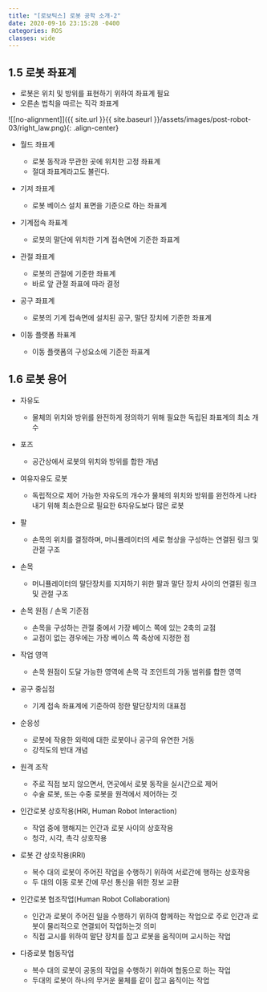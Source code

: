 ```yaml
---
title: "[로보틱스] 로봇 공학 소개-2"
date: 2020-09-16 23:15:28 -0400
categories: ROS
classes: wide
---
```


## 1.5 로봇 좌표계

- 로봇은 위치 및 방위를 표현하기 위하여 좌표계 필요
- 오른손 법칙을 따르는 직각 좌표계

![[no-alignment]]({{ site.url }}{{ site.baseurl }}/assets/images/post-robot-03/right_law.png){: .align-center}

- 월드 좌표계
    - 로봇 동작과 무관한 곳에 위치한 고정 좌표계
    - 절대 좌표계라고도 불린다.

- 기저 좌표계
    - 로봇 베이스 설치 표면을 기준으로 하는 좌표계

- 기계접속 좌표계
    - 로봇의 말단에 위치한 기계 접속면에 기준한 좌표계
- 관절 좌표계
    - 로봇의 관절에 기준한 좌표계
    - 바로 앞 관절 좌표에 따라 결정
- 공구 좌표계
    - 로봇의 기계 접속면에 설치된 공구, 말단 장치에 기준한 좌표계
- 이동 플랫폼 좌표계
    - 이동 플랫폼의 구성요소에 기준한 좌표계

## 1.6 로봇 용어

- 자유도
    - 물체의 위치와 방위를 완전하게 정의하기 위해 필요한 독립된 좌표계의 최소 개수

- 포즈
    - 공간상에서 로봇의 위치와 방위를 합한 개념

- 여유자유도 로봇
    - 독립적으로 제어 가능한 자유도의 개수가 물체의 위치와 방위를 완전하게 나타내기 위해 최소한으로 필요한 6자유도보다 많은 로봇
- 팔
    - 손목의 위치를 결정하며, 머니퓰레이터의 세로 형상을 구성하는 연결된 링크 및 관절 구조

- 손목
    - 머니퓰레이터의 말단장치를 지지하기 위한 팔과 말단 장치 사이의 연결된 링크 및 관절 구조

- 손목 원점 / 손목 기준점
    - 손목을 구성하는 관절 중에서 가장 베이스 쪽에 있는 2축의 교점
    - 교점이 없는 경우에는 가장 베이스 쪽 축상에 지정한 점
- 작업 영역
    - 손목 원점이 도달 가능한 영역에 손목 각 조인트의 가동 범위를 합한 영역
- 공구 중심점
    - 기계 접속 좌표계에 기준하여 정한 말단장치의 대표점
- 순응성
    - 로봇에 작용한 외력에 대한 로봇이나 공구의 유연한 거동
    - 강직도의 반대 개념
- 원격 조작
    - 주로 직접 보지 않으면서, 먼곳에서 로봇 동작을 실시간으로 제어
    - 수술 로봇, 또는 수중 로봇을 원격에서 제어하는 것
- 인간로봇 상호작용(HRI, Human Robot Interaction)
    - 작업 중에 행해지는 인간과 로봇 사이의 상호작용
    - 청각, 시각, 촉각 상호작용
- 로봇 간 상호작용(RRI)
    - 복수 대의 로봇이 주어진 작업을 수행하기 위하여 서로간에 행하는 상호작용
    - 두 대의 이동 로봇 간에 무선 통신을 위한 정보 교환
- 인간로봇 협조작업(Human Robot Collaboration)
    - 인간과 로봇이 주어진 일을 수행하기 위하여 함께하는 작업으로 주로 인간과 로봇이 물리적으로 연결되어 작업하는것 의미
    - 직접 교시를 위하여 말단 장치를 잡고 로봇을 움직이며 교시하는 작업
- 다중로봇 협동작업
    - 복수 대의 로봇이 공동의 작업을 수행하기 위하여 협동으로 하는 작업
    - 두대의 로봇이 하나의 무거운 물체를 같이 잡고 움직이는 작업